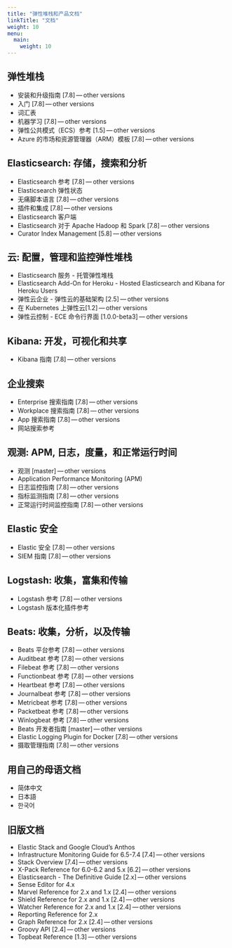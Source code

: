```yaml
---
title: "弹性堆栈和产品文档"
linkTitle: "文档"
weight: 10
menu:
  main:
    weight: 10
---
```


## 弹性堆栈

- 安装和升级指南 [7.8] — other versions
- 入门 [7.8] — other versions
- 词汇表
- 机器学习 [7.8] — other versions
- 弹性公共模式（ECS）参考 [1.5] — other versions
- Azure 的市场和资源管理器（ARM）模板 [7.8] — other versions

## Elasticsearch: 存储，搜索和分析

- Elasticsearch 参考 [7.8] — other versions
- Elasticsearch 弹性状态
- 无痛脚本语言 [7.8] — other versions
- 插件和集成 [7.8] — other versions
- Elasticsearch 客户端
- Elasticsearch 对于 Apache Hadoop 和 Spark [7.8] — other versions
- Curator Index Management [5.8] — other versions

## 云: 配置，管理和监控弹性堆栈

- Elasticsearch 服务 - 托管弹性堆栈
- Elasticsearch Add-On for Heroku - Hosted Elasticsearch and Kibana for Heroku Users
- 弹性云企业 - 弹性云的基础架构 [2.5] — other versions
- 在 Kubernetes 上弹性云[1.2] — other versions
- 弹性云控制 - ECE 命令行界面 [1.0.0-beta3] — other versions

## Kibana: 开发，可视化和共享

- Kibana 指南 [7.8] — other versions

## 企业搜索

- Enterprise 搜索指南 [7.8] — other versions
- Workplace 搜索指南 [7.8] — other versions
- App 搜索指南 [7.8] — other versions
- 网站搜索参考

## 观测: APM, 日志，度量，和正常运行时间

- 观测 [master] — other versions
- Application Performance Monitoring (APM)
- 日志监控指南 [7.8] — other versions
- 指标监测指南 [7.8] — other versions
- 正常运行时间监控指南 [7.8] — other versions

## Elastic 安全

- Elastic 安全 [7.8] — other versions
- SIEM 指南 [7.8] — other versions

## Logstash: 收集，富集和传输

- Logstash 参考 [7.8] — other versions
- Logstash 版本化插件参考

## Beats: 收集，分析，以及传输

- Beats 平台参考 [7.8] — other versions
- Auditbeat 参考 [7.8] — other versions
- Filebeat 参考 [7.8] — other versions
- Functionbeat 参考 [7.8] — other versions
- Heartbeat 参考 [7.8] — other versions
- Journalbeat 参考 [7.8] — other versions
- Metricbeat 参考 [7.8] — other versions
- Packetbeat 参考 [7.8] — other versions
- Winlogbeat 参考 [7.8] — other versions
- Beats 开发者指南 [master] — other versions
- Elastic Logging Plugin for Docker [7.8] — other versions
- 摄取管理指南 [7.8] — other versions

## 用自己的母语文档

- 简体中文
- 日本語
- 한국어

## 旧版文档

- Elastic Stack and Google Cloud’s Anthos
- Infrastructure Monitoring Guide for 6.5-7.4 [7.4] — other versions
- Stack Overview [7.4] — other versions
- X-Pack Reference for 6.0-6.2 and 5.x [6.2] — other versions
- Elasticsearch - The Definitive Guide [2.x] — other versions
- Sense Editor for 4.x
- Marvel Reference for 2.x and 1.x [2.4] — other versions
- Shield Reference for 2.x and 1.x [2.4] — other versions
- Watcher Reference for 2.x and 1.x [2.4] — other versions
- Reporting Reference for 2.x
- Graph Reference for 2.x [2.4] — other versions
- Groovy API [2.4] — other versions
- Topbeat Reference [1.3] — other versions
